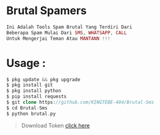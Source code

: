 # Brutal Spamers
```php
Ini Adalah Tools Spam Brutal Yang Terdiri Dari 
Beberapa Spam Mulai Dari SMS, WHATSAPP, CALL
Untuk Mengerjai Teman Atau MANTANN !!!
```
# Usage :
```php
$ pkg update && pkg upgrade
$ pkg install git 
$ pkg install python
$ pip install requests
$ git clone https://github.com/KINGTEBE-404/Brutal-Sms
$ cd Brutal-Sms
$ python brutal.py
```
>Download Token [click here](https://cutt.ly/LkyIU2c)

